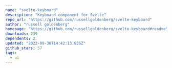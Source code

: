 ```yaml
---
name: "svelte-keyboard"
description: "Keyboard component for Svelte"
repo_url: "https://github.com/russellgoldenberg/svelte-keyboard"
author: "russell goldenberg"
homepage: "https://github.com/russellgoldenberg/svelte-keyboard#readme"
downloads: 239
dependents: 2
updated: "2022-09-30T14:42:13.836Z"
github_stars: 57
tags: 
  - ui
---
```

